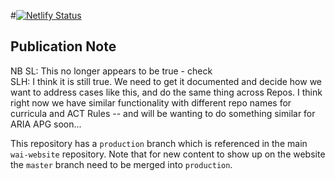 #[![Netlify Status](https://api.netlify.com/api/v1/badges/ecd9b31d-e269-4a2a-9229-905b01445d92/deploy-status)](https://app.netlify.com/sites/wai-curricula/deploys)

## Publication Note

NB SL: This no longer appears to be true - check
<br>SLH: I think it is still true. We need to get it documented and decide how we want to address cases like this, and do the same thing across Repos. I think right now we have similar functionality with different repo names for curricula and ACT Rules -- and will be wanting to do something similar for ARIA APG soon... 

This repository has a `production` branch which is referenced in the main `wai-website` repository. Note that for new content to show up on the website the `master` branch need to be merged into `production`.

